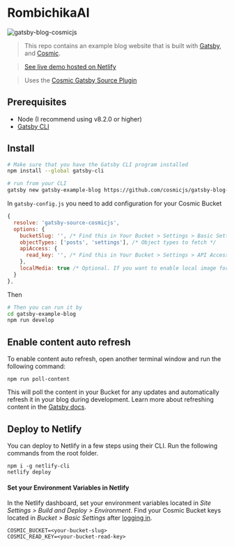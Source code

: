 # RombichikaAI

![gatsby-blog-cosmicjs](https://cdn.cosmicjs.com/fe5196f0-42c2-11ea-8d10-df553329919a-gatsby-blog-cosmic.png "The index page of the starter blog")

> This repo contains an example blog website that is built with [Gatsby](https://www.gatsbyjs.org/), and [Cosmic](https://www.cosmicjs.com).

> [See live demo hosted on Netlify](https://gatsby-blog-cosmicjs.netlify.com/)

> Uses the [Cosmic Gatsby Source Plugin](https://www.npmjs.com/package/gatsby-source-cosmicjs)

## Prerequisites

- Node (I recommend using v8.2.0 or higher)
- [Gatsby CLI](https://www.gatsbyjs.org/docs/)

## Install

``` bash
# Make sure that you have the Gatsby CLI program installed
npm install --global gatsby-cli

# run from your CLI
gatsby new gatsby-example-blog https://github.com/cosmicjs/gatsby-blog-cosmicjs
```
In `gatsby-config.js` you need to add configuration for your Cosmic Bucket

``` javascript
{
  resolve: 'gatsby-source-cosmicjs',
  options: {
    bucketSlug: '', /* Find this in Your Bucket > Settings > Basic Settings after logging in at https://app.cosmicjs.com/login */
    objectTypes: ['posts', 'settings'], /* Object types to fetch */
    apiAccess: {
      read_key: '', /* Find this in Your Bucket > Settings > API Access after logging in at https://app.cosmicjs.com/login */
    },
    localMedia: true /* Optional. If you want to enable local image for Gatsby Image */
  }
},
```

Then

``` bash
# Then you can run it by
cd gatsby-example-blog
npm run develop
```

## Enable content auto refresh
To enable content auto refresh, open another terminal window and run the following command:
```
npm run poll-content
```
This will poll the content in your Bucket for any updates and automatically refresh it in your blog during development. Learn more about refreshing content in the [Gatsby docs](https://www.gatsbyjs.com/docs/refreshing-content/).

## Deploy to Netlify
You can deploy to Netlify in a few steps using their CLI. Run the following commands from the root folder.
```
npm i -g netlify-cli
netlify deploy
```

#### Set your Environment Variables in Netlify
In the Netlify dashboard, set your environment variables located in <i>Site Settings > Build and Deploy > Environment</i>. Find your Cosmic Bucket keys located in <i>Bucket > Basic Settings</i> after <a href="https://app.cosmicjs.com/login">logging in</a>.
```
COSMIC_BUCKET=<your-bucket-slug>
COSMIC_READ_KEY=<your-bucket-read-key>
```
